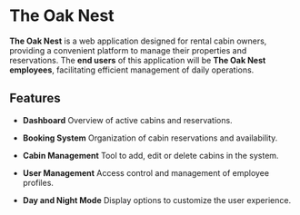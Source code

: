# The Oak Nest

**The Oak Nest** is a web application designed for rental cabin owners, providing a convenient platform to manage their properties and reservations. The **end users** of this application will be **The Oak Nest employees**, facilitating efficient management of daily operations.

## Features

- **Dashboard**
Overview of active cabins and reservations.

- **Booking System**
Organization of cabin reservations and availability.

- **Cabin Management**
Tool to add, edit or delete cabins in the system.

- **User Management**
Access control and management of employee profiles.

- **Day and Night Mode**
Display options to customize the user experience.
